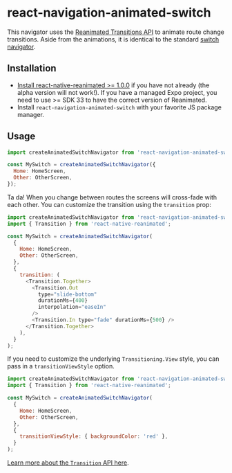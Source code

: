 # react-navigation-animated-switch

This navigator uses the [Reanimated Transitions API](https://github.com/kmagiera/react-native-reanimated) to animate route change transitions. Aside from the animations, it is identical to the standard [switch navigator](https://reactnavigation.org/docs/en/switch-navigator.html).

## Installation

- [Install react-native-reanimated >= 1.0.0](https://github.com/kmagiera/react-native-reanimated#installation) if you have not already (the alpha version will not work!). If you have a managed Expo project, you need to use >= SDK 33 to have the correct version of Reanimated.
- Install `react-navigation-animated-switch` with your favorite JS package manager.

## Usage

```js
import createAnimatedSwitchNavigator from 'react-navigation-animated-switch';

const MySwitch = createAnimatedSwitchNavigator({
  Home: HomeScreen,
  Other: OtherScreen,
});
```

Ta da! When you change between routes the screens will cross-fade with each other. You can customize the transition using the `transition` prop:

```js
import createAnimatedSwitchNavigator from 'react-navigation-animated-switch';
import { Transition } from 'react-native-reanimated';

const MySwitch = createAnimatedSwitchNavigator(
  {
    Home: HomeScreen,
    Other: OtherScreen,
  },
  {
    transition: (
      <Transition.Together>
        <Transition.Out
          type="slide-bottom"
          durationMs={400}
          interpolation="easeIn"
        />
        <Transition.In type="fade" durationMs={500} />
      </Transition.Together>
    ),
  }
);
```

If you need to customize the underlying `Transitioning.View` style, you can pass in a `transitionViewStyle` option.

```js
import createAnimatedSwitchNavigator from 'react-navigation-animated-switch';
import { Transition } from 'react-native-reanimated';

const MySwitch = createAnimatedSwitchNavigator(
  {
    Home: HomeScreen,
    Other: OtherScreen,
  },
  {
    transitionViewStyle: { backgroundColor: 'red' },
  }
);
```

[Learn more about the `Transition` API here](https://github.com/kmagiera/react-native-reanimated).
